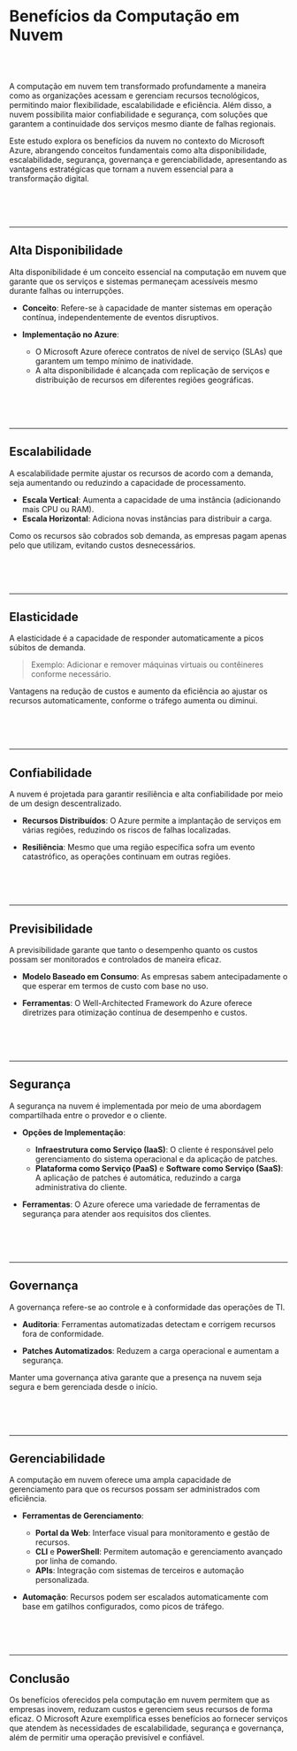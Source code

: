 # **Benefícios da Computação em Nuvem**

<br><br>

A computação em nuvem tem transformado profundamente a maneira como as organizações acessam e gerenciam recursos tecnológicos, permitindo maior flexibilidade, escalabilidade e eficiência. Além disso, a nuvem possibilita maior confiabilidade e segurança, com soluções que garantem a continuidade dos serviços mesmo diante de falhas regionais.

Este estudo explora os benefícios da nuvem no contexto do Microsoft Azure, abrangendo conceitos fundamentais como alta disponibilidade, escalabilidade, segurança, governança e gerenciabilidade, apresentando as vantagens estratégicas que tornam a nuvem essencial para a transformação digital.

<br><br><br>

---

## **Alta Disponibilidade**

Alta disponibilidade é um conceito essencial na computação em nuvem que garante que os serviços e sistemas permaneçam acessíveis mesmo durante falhas ou interrupções.

- **Conceito**: Refere-se à capacidade de manter sistemas em operação contínua, independentemente de eventos disruptivos.

- **Implementação no Azure**:
    - O Microsoft Azure oferece contratos de nível de serviço (SLAs) que garantem um tempo mínimo de inatividade.
    - A alta disponibilidade é alcançada com replicação de serviços e distribuição de recursos em diferentes regiões geográficas.

<br><br><br>

---

## **Escalabilidade**

A escalabilidade permite ajustar os recursos de acordo com a demanda, seja aumentando ou reduzindo a capacidade de processamento.

- **Escala Vertical**: Aumenta a capacidade de uma instância (adicionando mais CPU ou RAM).
- **Escala Horizontal**: Adiciona novas instâncias para distribuir a carga.

Como os recursos são cobrados sob demanda, as empresas pagam apenas pelo que utilizam, evitando custos desnecessários.

<br><br><br>

---

## **Elasticidade**

A elasticidade é a capacidade de responder automaticamente a picos súbitos de demanda.

> Exemplo: Adicionar e remover máquinas virtuais ou contêineres conforme necessário.

Vantagens na redução de custos e aumento da eficiência ao ajustar os recursos automaticamente, conforme o tráfego aumenta ou diminui.

<br><br><br>

---

## **Confiabilidade**

A nuvem é projetada para garantir resiliência e alta confiabilidade por meio de um design descentralizado.

- **Recursos Distribuídos**: O Azure permite a implantação de serviços em várias regiões, reduzindo os riscos de falhas localizadas.

- **Resiliência**: Mesmo que uma região específica sofra um evento catastrófico, as operações continuam em outras regiões.

<br><br><br>

---

## **Previsibilidade**

A previsibilidade garante que tanto o desempenho quanto os custos possam ser monitorados e controlados de maneira eficaz.

- **Modelo Baseado em Consumo**: As empresas sabem antecipadamente o que esperar em termos de custo com base no uso.

- **Ferramentas**: O Well-Architected Framework do Azure oferece diretrizes para otimização contínua de desempenho e custos.

<br><br><br>

---

## **Segurança**

A segurança na nuvem é implementada por meio de uma abordagem compartilhada entre o provedor e o cliente.

- **Opções de Implementação**:
    - **Infraestrutura como Serviço (IaaS)**: O cliente é responsável pelo gerenciamento do sistema operacional e da aplicação de patches.
    - **Plataforma como Serviço (PaaS)** e **Software como Serviço (SaaS)**: A aplicação de patches é automática, reduzindo a carga administrativa do cliente.

- **Ferramentas**: O Azure oferece uma variedade de ferramentas de segurança para atender aos requisitos dos clientes.

<br><br><br>

---

## **Governança**

A governança refere-se ao controle e à conformidade das operações de TI.

- **Auditoria**: Ferramentas automatizadas detectam e corrigem recursos fora de conformidade.

- **Patches Automatizados**: Reduzem a carga operacional e aumentam a segurança.

Manter uma governança ativa garante que a presença na nuvem seja segura e bem gerenciada desde o início.

<br><br><br>

---

## **Gerenciabilidade**

A computação em nuvem oferece uma ampla capacidade de gerenciamento para que os recursos possam ser administrados com eficiência.

- **Ferramentas de Gerenciamento**:
    - **Portal da Web**: Interface visual para monitoramento e gestão de recursos.
    - **CLI** e **PowerShell**: Permitem automação e gerenciamento avançado por linha de comando.
    - **APIs**: Integração com sistemas de terceiros e automação personalizada.

- **Automação**: Recursos podem ser escalados automaticamente com base em gatilhos configurados, como picos de tráfego.

<br><br><br>

---

## **Conclusão**

Os benefícios oferecidos pela computação em nuvem permitem que as empresas inovem, reduzam custos e gerenciem seus recursos de forma eficaz. O Microsoft Azure exemplifica esses benefícios ao fornecer serviços que atendem às necessidades de escalabilidade, segurança e governança, além de permitir uma operação previsível e confiável.